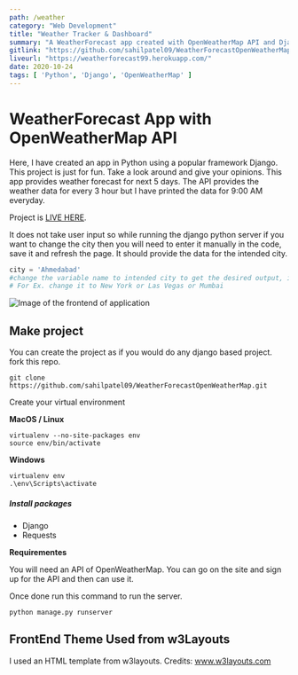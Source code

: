 ```yaml
---
path: /weather
category: "Web Development"
title: "Weather Tracker & Dashboard"
summary: "A WeatherForecast app created with OpenWeatherMap API and Django framework. Check it out."
gitlink: "https://github.com/sahilpatel09/WeatherForecastOpenWeatherMap"
liveurl: "https://weatherforecast99.herokuapp.com/"
date: 2020-10-24
tags: [ 'Python', 'Django', 'OpenWeatherMap' ]
---
```


# WeatherForecast App with OpenWeatherMap API

Here, I have created an app in Python using a popular framework Django. This project is just for fun. 
Take a look around and give your opinions. This app provides weather forecast for next 5 days. The API provides the weather data for every 3 hour but I have printed the data for 9:00 AM everyday. 

Project is [LIVE HERE](https://weatherforecast99.herokuapp.com/).

It does not take user input so while running the django python server if you want to change the city then you will need to enter it manually in the code, save it and refresh the page. It should provide the data for the intended city. 
```python
city = 'Ahmedabad'
#change the variable name to intended city to get the desired output, in views.py
# For Ex. change it to New York or Las Vegas or Mumbai
```
![Image of the frontend of application](https://raw.githubusercontent.com/sahilpatel09/WeatherForecastOpenWeatherMap/master/weatherForecast.png)

## Make project
You can create the project as if you would do any django based project.
fork this repo.
```git
git clone https://github.com/sahilpatel09/WeatherForecastOpenWeatherMap.git
```
Create your virtual environment

**MacOS / Linux**

```git
virtualenv --no-site-packages env
source env/bin/activate
```
**Windows**

```git
virtualenv env
.\env\Scripts\activate
```
##### Install packages

* Django
* Requests

**Requirementes**

You will need an API of OpenWeatherMap. You can go on the site and sign up for the API and then can use it.

Once done run this command to run the server.
```git
python manage.py runserver
```

## FrontEnd Theme Used from w3Layouts
I used an HTML template from w3layouts.
Credits: www.w3layouts.com
